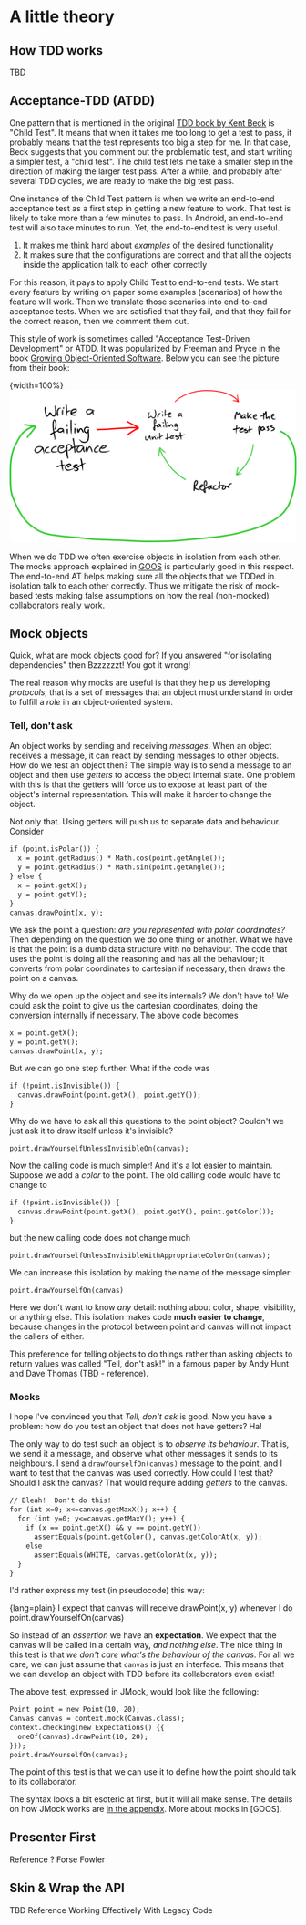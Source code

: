 # A little theory


## How TDD works

TBD



## Acceptance-TDD (ATDD)

One pattern that is mentioned in the original [TDD book by Kent Beck](#tdd) is "Child Test".  It means that when it takes me too long to get a test to pass, it probably means that the test represents too big a step for me.  In that case, Beck suggests that you comment out the problematic test, and start writing a simpler test, a "child test".  The child test lets me take a smaller step in the direction of making the larger test pass.  After a while, and probably after several TDD cycles, we are ready to make the big test pass.

One instance of the Child Test pattern is when we write an end-to-end acceptance test as a first step in getting a new feature to work.  That test is likely to take more than a few minutes to pass.  In Android, an end-to-end test will also take minutes to run.  Yet, the end-to-end test is very useful.

 1. It makes me think hard about *examples* of the desired functionality
 2. It makes sure that the configurations are correct and that all the objects inside the application talk to each other correctly

For this reason, it pays to apply Child Test to end-to-end tests.  We start every feature by writing on paper some examples (scenarios) of how the feature will work.  Then we translate those scenarios into end-to-end acceptance tests.  When we are satisfied that they fail, and that they fail for the correct reason, then we comment them out.

This style of work is sometimes called "Acceptance Test-Driven Development" or ATDD.  It was popularized by Freeman and Pryce in the book [Growing Object-Oriented Software](#goos).  Below you can see the picture from their book:

{width=100%}
![The ATDD cycle; image cc-by-sa courtesy of Freeman and Pryce](images/tdd-with-acceptance-tests.png)


When we do TDD we often exercise objects in isolation from each other.  The mocks approach explained in [GOOS](#goos) is particularly good in this respect.  The end-to-end AT helps making sure all the objects that we TDDed in isolation talk to each other correctly. Thus we mitigate the risk of mock-based tests making false assumptions on how the real (non-mocked) collaborators really work.



## Mock objects

Quick, what are mock objects good for?  If you answered "for isolating dependencies" then Bzzzzzzt! You got it wrong!

The real reason why mocks are useful is that they help us developing *protocols*, that is a set of messages that an object must understand in order to fulfill a *role* in an object-oriented system.


<!-- Some objects have responsibilities for *knowing* things.  For instance, a Point object might be responsible for knowing its cartesian coordinates, and it might be a reasonable implementation to give this object "getter" methods so that we can know where in the plane is this Point.

Other objects have responsibilities for *doing* things.  For instance, a Point object could be responsible for knowing how to draw itself on a canvas.

It's easy (if maybe boring) to use TDD to develop the first kind of Point.  But how would you use TDD to define the behaviour of the second kind of test? -->

### Tell, don't ask

An object works by sending and receiving *messages*.  When an object receives a message, it can react by sending messages to other objects.  How do we test an object then?  The simple way is to send a message to an object and then use *getters* to access the object internal state.  One problem with this is that the getters will force us to expose at least part of the object's internal representation.  This will make it harder to change the object.

Not only that.  Using getters will push us to separate data and behaviour.  Consider

    if (point.isPolar()) {
      x = point.getRadius() * Math.cos(point.getAngle());
      y = point.getRadius() * Math.sin(point.getAngle());
    } else {
      x = point.getX();
      y = point.getY();
    }
    canvas.drawPoint(x, y);

We ask the point a question: *are you represented with polar coordinates?* Then depending on the question we do one thing or another.  What we have is that the point is a dumb data structure with no behaviour.  The code that uses the point is doing all the reasoning and has all the behaviour; it converts from polar coordinates to cartesian if necessary, then draws the point on a canvas.

Why do we open up the object and see its internals?  We don't have to!  We could ask the point to give us the cartesian coordinates, doing the conversion internally if necessary.  The above code becomes

    x = point.getX();
    y = point.getY();
    canvas.drawPoint(x, y);

But we can go one step further.  What if the code was

    if (!point.isInvisible()) {
      canvas.drawPoint(point.getX(), point.getY());
    }

Why do we have to ask all this questions to the point object?  Couldn't we just ask it to draw itself unless it's invisible?

    point.drawYourselfUnlessInvisibleOn(canvas);

Now the calling code is much simpler! And it's a lot easier to maintain.  Suppose we add a *color* to the point.  The old calling code would have to change to

    if (!point.isInvisible()) {
      canvas.drawPoint(point.getX(), point.getY(), point.getColor());
    }

but the new calling code does not change much

    point.drawYourselfUnlessInvisibleWithAppropriateColorOn(canvas);

We can increase this isolation by making the name of the message simpler:

    point.drawYourselfOn(canvas)

Here we don't want to know *any* detail: nothing about color, shape, visibility, or anything else.  This isolation makes code **much easier to change**, because changes in the protocol between point and canvas will not impact the callers of either.

This preference for telling objects to do things rather than asking objects to return values was called "Tell, don't ask!" in a famous paper by Andy Hunt and Dave Thomas (TBD - reference).


### Mocks

I hope I've convinced you that *Tell, don't ask* is good.  Now you have a problem: how do you test an object that does not have getters?  Ha!

The only way to do test such an object is to *observe its behaviour*.  That is, we send it a message, and observe what other messages it sends to its neighbours.  I send a `drawYourselfOn(canvas)` message to the point, and I want to test that the canvas was used correctly.  How could I test that?  Should I ask the canvas?  That would require adding *getters* to the canvas.

    // Bleah!  Don't do this!
    for (int x=0; x<=canvas.getMaxX(); x++) {
      for (int y=0; y<=canvas.getMaxY(); y++) {
        if (x == point.getX() && y == point.getY())
          assertEquals(point.getColor(), canvas.getColorAt(x, y));
        else
          assertEquals(WHITE, canvas.getColorAt(x, y));
      }
    }

I'd rather express my test (in pseudocode) this way:

{lang=plain}
    I expect that
      canvas will receive drawPoint(x, y)
    whenever I do
      point.drawYourselfOn(canvas)

So instead of an *assertion* we have an **expectation**.  We expect that the canvas will be called in a certain way, *and nothing else*.  The nice thing in this test is that *we don't care what's the behaviour of the canvas*.  For all we care, we can just assume that `canvas` is just an interface.  This means that we can develop an object with TDD before its collaborators even exist!

The above test, expressed in JMock, would look like the following:

    Point point = new Point(10, 20);
    Canvas canvas = context.mock(Canvas.class);
    context.checking(new Expectations() {{
      oneOf(canvas).drawPoint(10, 20);
    }});
    point.drawYourselfOn(canvas);

The point of this test is that we can use it to define how the point should talk to its collaborator.

The syntax looks a bit esoteric at first, but it will all make sense.  The details on how JMock works are [in the appendix](#appendix-jmock).  More about mocks in [GOOS].


## Presenter First

Reference ?  Forse Fowler


## Skin & Wrap the API

TBD Reference Working Effectively With Legacy Code


